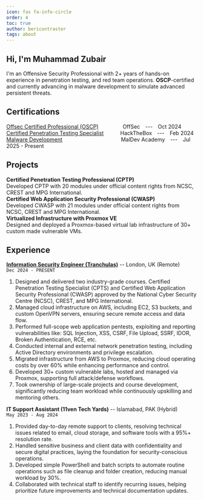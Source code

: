 ```yaml
---
icon: fas fa-info-circle
order: 4
toc: true
author: bericontraster
tags: about
---
```


## Hi, I'm Muhammad Zubair
I'm an Offensive Security Professional with 2+ years of hands-on experience in penetration testing, and red team operations. **OSCP**-certified and currently advancing in malware development to simulate advanced persistent threats.  

## Certifications
[Offsec Certified Professional (OSCP)](https://www.credential.net/677f4c26-3f2b-4a12-9b14-dbb45565d6a8) <span style="margin-left: 40px;">  <span style="margin-left: 20px;"> OffSec <span style="margin-left: 10px;"> --- <span style="margin-left: 10px;"> Oct 2024  
[Certified Penetration Testing Specialist](https://drive.google.com/file/d/1lzzE9Nl5n3X-3bakAo_ObtXl9DG1DILa/view?usp=sharing) <span style="margin-left: 20px;">  <span style="margin-left: 20px;"> HackTheBox <span style="margin-left: 10px;"> --- <span style="margin-left: 10px;"> Feb 2024  
[Malware Development](https://maldevacademy.com/) <span style="margin-left: 151px;">  MalDev Academy <span style="margin-left: 10px;"> --- <span style="margin-left: 10px;"> Jul 2025 - Present  

## Projects
**Certified Penetration Testing Professional (CPTP)**  
Developed CPTP with 20 modules under official content rights from NCSC, CREST and MPG International.  
**Certified Web Application Security Professional (CWASP)**  
Developed CWASP with 21 modules under official content rights from NCSC, CREST and MPG International.  
**Virtualized Infrastructure with Proxmox VE**  
Designed and deployed a Proxmox-based virtual lab infrastructure of 30+ custom made vulnerable VMs.

## Experience
**[Information Security Engineer (Tranchulas)](https://tranchulas.com/)** -- London, UK (Remote)       
`Dec 2024 - PRESENT`
1. Designed and delivered two industry-grade courses. Certified Penetration Testing Specialist (CPTS) and Certified Web Application Security Professional (CWASP) approved by the National Cyber Security Centre (NCSC), CREST, and MPG International.
2. Managed cloud infrastructure on AWS, including EC2, S3 buckets, and custom OpenVPN servers, ensuring secure remote access and data flow.
3. Performed full-scope web application pentests, exploiting and reporting vulnerabilities like: SQL Injection, XSS, CSRF, File Upload, SSRF, IDOR, Broken Authentication, RCE, etc.
4. Conducted internal and external network penetration testing, including Active Directory environments and privilege escalation.
5. Migrated infrastructure from AWS to Proxmox, reducing cloud operating costs by over 60% while enhancing performance and control.
6. Developed 30+ custom vulnerable labs, hosted and managed via Proxmox, supporting full attack/defense workflows.
7. Took ownership of large-scale projects and course development, significantly reducing team workload while continuously upskilling and mentoring others.

**IT Support Assistant (11ven Tech Yards)** -- Islamabad, PAK (Hybrid)  
`May 2023 - Aug 2024`
1. Provided day-to-day remote support to clients, resolving technical issues related to email, cloud storage, and software tools with a 95%+ resolution rate.
2. Handled sensitive business and client data with confidentiality and secure digital practices, laying the foundation for security-conscious operations.
3. Developed simple PowerShell and batch scripts to automate routine operations such as file cleanup and folder creation, reducing manual workload by 30%.
4. Collaborated with technical staff to identify recurring issues, helping prioritize future improvements and technical documentation updates.